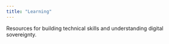 ```yaml
---
title: "Learning"
---
```


Resources for building technical skills and understanding digital sovereignty.